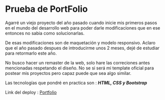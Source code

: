 # Prueba de PortFolio

Agarré un viejo proyecto del año pasado cuando inicie mis primeros pasos en el mundo del desarrollo web para poder darle modificaciones que en ese entonces no sabia como solucionarlas.

De esas modificaciones son de maquetación y modelo responsivo. Aclaro que el año pasado despues de introducirme unos 2 meses, dejé de estudiar para retormarlo este año.

No busco hacer un remaster de la web, solo hare las correciones antes mencionadas respetando el diseño. No se si será mi template oficial para postear mis proyectos pero capaz puede que sea algo similar.

Las tecnologías que pondré en practica son : _**HTML, CSS y Bootstrap**_

Link del deploy : [Portfolio](#)
